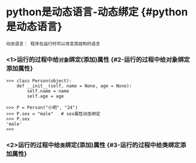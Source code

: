 # python是动态语言-动态绑定 {#python是动态语言}

```
动态语言： 程序在运行时可以改变其结构的语言
```

### &lt;1&gt;运行的过程中给`对象`绑定\(添加\)属性 {#2-运行的过程中给对象绑定添加属性}

```
>>> class Person(object):
    def __init__(self, name = None, age = None):
        self.name = name
        self.age = age

>>> P = Person("小明", "24")
>>> P.sex = "male"   # sex属性动态绑定
>>> P.sex
'male'
>>>
```

### &lt;2&gt;运行的过程中给`类`绑定\(添加\)属性 {#3-运行的过程中给类绑定添加属性}




